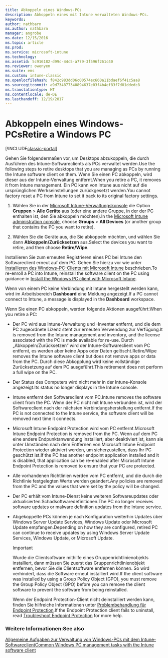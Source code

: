 ```yaml
---
title: Abkoppeln eines Windows-PCs
description: Abkoppeln eines mit Intune verwalteten Windows-PCs.
keywords: 
author: nathbarn
ms.author: nathbarn
manager: angrobe
ms.date: 12/15/2016
ms.topic: article
ms.prod: 
ms.service: microsoft-intune
ms.technology: 
ms.assetid: 5c916182-d99c-44c5-a779-3f596f261c40
ms.reviewer: owenyen
ms.suite: ems
ms.custom: intune-classic
ms.openlocfilehash: f842c983dd06c00574ec660a11bdaef6f41c5aa8
ms.sourcegitcommit: a9d734877340894637e03f4b4ef83f7d01ddedc8
ms.translationtype: HT
ms.contentlocale: de-DE
ms.lasthandoff: 12/19/2017
---
```

# <a name="retire-a-windows-pc"></a><span data-ttu-id="30e91-103">Abkoppeln eines Windows-PCs</span><span class="sxs-lookup"><span data-stu-id="30e91-103">Retire a Windows PC</span></span>

[!INCLUDE[classic-portal](../includes/classic-portal.md)]

<span data-ttu-id="30e91-104">Gehen Sie folgendermaßen vor, um Desktops abzukoppeln, die durch Ausführen des Intune-Softwareclients als PCs verwaltet werden.</span><span class="sxs-lookup"><span data-stu-id="30e91-104">Use the following steps to retire desktops that you are managing as PCs by running the Intune software client on them.</span></span> <span data-ttu-id="30e91-105">Wenn Sie einen PC abkoppeln, wird dieser aus der Intune-Verwaltung entfernt.</span><span class="sxs-lookup"><span data-stu-id="30e91-105">When you retire a PC, it removes it from Intune management.</span></span> <span data-ttu-id="30e91-106">Ein PC kann von Intune aus nicht auf die ursprünglichen Werkseinstellungen zurückgesetzt werden.</span><span class="sxs-lookup"><span data-stu-id="30e91-106">You cannot factory reset a PC from Intune to set it back to its original factory settings.</span></span>

1.  <span data-ttu-id="30e91-107">Wählen Sie in der [Microsoft Intune-Verwaltungskonsole](https://manage.microsoft.com/) die Option **Gruppen** &gt; **Alle Geräte** aus (oder eine andere Gruppe, in der der PC enthalten ist, den Sie abkoppeln möchten).</span><span class="sxs-lookup"><span data-stu-id="30e91-107">In the [Microsoft Intune administration console](https://manage.microsoft.com/), choose **Groups** &gt; **All Devices** (or another group that contains the PC you want to retire).</span></span>

2.  <span data-ttu-id="30e91-108">Wählen Sie die Geräte aus, die Sie abkoppeln möchten, und wählen Sie dann **Abkoppeln/Zurücksetzen** aus.</span><span class="sxs-lookup"><span data-stu-id="30e91-108">Select the devices you want to retire, and then choose **Retire/Wipe**.</span></span>

<span data-ttu-id="30e91-109">Installieren Sie zum erneuten Registrieren eines PC bei Intune den Softwareclient erneut auf dem PC. Gehen Sie hierzu vor wie unter [Installieren des Windows-PC-Clients mit Microsoft Intune](install-the-windows-pc-client-with-microsoft-intune.md) beschrieben.</span><span class="sxs-lookup"><span data-stu-id="30e91-109">To re-enroll a PC into Intune, reinstall the software client on the PC using guidance in [Install the Windows PC client with Microsoft Intune](install-the-windows-pc-client-with-microsoft-intune.md).</span></span>

<span data-ttu-id="30e91-110">Wenn von einem PC keine Verbindung mit Intune hergestellt werden kann, wird im Arbeitsbereich **Dashboard** eine Meldung angezeigt.</span><span class="sxs-lookup"><span data-stu-id="30e91-110">If a PC cannot connect to Intune, a message is displayed in the **Dashboard** workspace.</span></span>

<span data-ttu-id="30e91-111">Wenn Sie einen PC abkoppeln, werden folgende Aktionen ausgeführt:</span><span class="sxs-lookup"><span data-stu-id="30e91-111">When you retire a PC:</span></span>

-   <span data-ttu-id="30e91-112">Der PC wird aus Intune-Verwaltung und -Inventar entfernt, und die dem PC zugeordnete Lizenz steht zur erneuten Verwendung zur Verfügung.</span><span class="sxs-lookup"><span data-stu-id="30e91-112">It is removed from the Intune management and inventory, and the license associated with the PC is made available for re-use.</span></span> <span data-ttu-id="30e91-113">Durch „Abkoppeln/Zurücksetzen“ wird der Intune-Softwareclient vom PC entfernt, es werden aber keine Apps oder Daten gelöscht.</span><span class="sxs-lookup"><span data-stu-id="30e91-113">Retire/Wipe removes the Intune software client but does not remove apps or data from the PC.</span></span> <span data-ttu-id="30e91-114">Durch diese Abkopplung wird keine vollständige Zurücksetzung auf dem PC ausgeführt.</span><span class="sxs-lookup"><span data-stu-id="30e91-114">This retirement does not perform a full wipe on the PC.</span></span>

-   <span data-ttu-id="30e91-115">Der Status des Computers wird nicht mehr in der Intune-Konsole angezeigt.</span><span class="sxs-lookup"><span data-stu-id="30e91-115">Its status no longer displays in the Intune console.</span></span>

-   <span data-ttu-id="30e91-116">Intune entfernt den Softwareclient vom PC.</span><span class="sxs-lookup"><span data-stu-id="30e91-116">Intune removes the software client from the PC.</span></span> <span data-ttu-id="30e91-117">Wenn der PC nicht mit Intune verbunden ist, wird der Softwareclient nach der nächsten Verbindungsherstellung entfernt.</span><span class="sxs-lookup"><span data-stu-id="30e91-117">If the PC is not connected to the Intune service, the software client will be removed next time it connects.</span></span>

-   <span data-ttu-id="30e91-118">Microsoft Intune Endpoint Protection wird vom PC entfernt.</span><span class="sxs-lookup"><span data-stu-id="30e91-118">Microsoft Intune Endpoint Protection is removed from the PC.</span></span> <span data-ttu-id="30e91-119">Wenn auf dem PC eine andere Endpunktanwendung installiert, aber deaktiviert ist, kann sie unter Umständen nach dem Entfernen von Microsoft Intune Endpoint Protection wieder aktiviert werden, um sicherzustellen, dass Ihr PC geschützt ist.</span><span class="sxs-lookup"><span data-stu-id="30e91-119">If the PC has another endpoint application installed and it is disabled, that application can be re-enabled after Microsoft Intune Endpoint Protection is removed to ensure that your PC are protected.</span></span>

-   <span data-ttu-id="30e91-120">Alle vorhandenen Richtlinien werden vom PC entfernt, und die durch die Richtlinie festgelegten Werte werden geändert.</span><span class="sxs-lookup"><span data-stu-id="30e91-120">Any policies are removed from the PC and the values that were set by the policy will be changed.</span></span>

-   <span data-ttu-id="30e91-121">Der PC erhält vom Intune-Dienst keine weiteren Softwareupdates oder aktualisierten Schadsoftwaredefinitionen.</span><span class="sxs-lookup"><span data-stu-id="30e91-121">The PC no longer receives software updates or malware definition updates from the Intune service.</span></span>

-   <span data-ttu-id="30e91-122">Abgekoppelte PCs können je nach Konfiguration weiterhin Updates über Windows Server Update Services, Windows Update oder Microsoft Update empfangen.</span><span class="sxs-lookup"><span data-stu-id="30e91-122">Depending on how they are configured, retired PC can continue to receive updates by using Windows Server Update Services, Windows Update, or Microsoft Update.</span></span>

    > [!IMPORTANT]
    > <span data-ttu-id="30e91-123">Wurde die Clientsoftware mithilfe eines Gruppenrichtlinienobjekts installiert, dann müssen Sie zuerst das Gruppenrichtlinienobjekt entfernen, bevor Sie die Clientsoftware entfernen können. So wird verhindert, dass die Software erneut installiert wird.</span><span class="sxs-lookup"><span data-stu-id="30e91-123">If the client software was installed by using a Group Policy Object (GPO), you must remove the Group Policy Object (GPO) before you can remove the client software to prevent the software from being reinstalled.</span></span>

    <span data-ttu-id="30e91-124">Wenn der Endpoint Protection-Client nicht deinstalliert werden kann, finden Sie hilfreiche Informationen unter [Problembehandlung für Endpoint Protection](/intune-classic/troubleshoot/troubleshoot-endpoint-protection-in-microsoft-intune).</span><span class="sxs-lookup"><span data-stu-id="30e91-124">If the Endpoint Protection client fails to uninstall, read [Troubleshoot Endpoint Protection](/intune-classic/troubleshoot/troubleshoot-endpoint-protection-in-microsoft-intune) for more help.</span></span>

### <a name="see-also"></a><span data-ttu-id="30e91-125">Weitere Informationen:</span><span class="sxs-lookup"><span data-stu-id="30e91-125">See also</span></span>

[<span data-ttu-id="30e91-126">Allgemeine Aufgaben zur Verwaltung von Windows-PCs mit dem Intune-Softwareclient</span><span class="sxs-lookup"><span data-stu-id="30e91-126">Common Windows PC management tasks with the Intune software client</span></span>](common-windows-pc-management-tasks-with-the-microsoft-intune-computer-client.md)